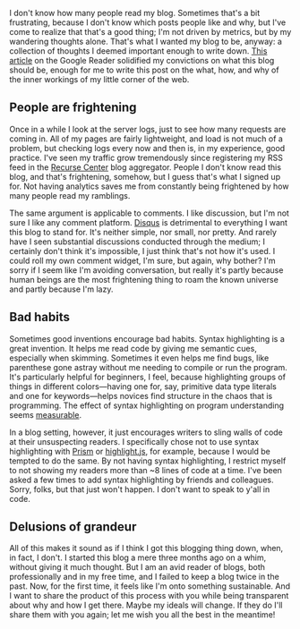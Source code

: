 I don't know how many people read my blog. Sometimes that's a bit frustrating,
because I don't know which posts people like and why, but I've come to realize
that that's a good thing; I'm not driven by metrics, but by my wandering
thoughts alone. That's what I wanted my blog to be, anyway: a collection of
thoughts I deemed important enough to write down.
[This article](https://www.theatlantic.com/technology/archive/2017/03/how-the-like-button-ruined-the-internet/519795/)
on the Google Reader solidified my convictions on what this blog should be,
enough for me to write this post on the what, how, and why of the inner workings
of my little corner of the web.

## People are frightening

Once in a while I look at the server logs, just to see how many requests are coming
in. All of my pages are fairly lightweight, and load is not much of a problem,
but checking logs every now and then is, in my experience, good practice. I've
seen my traffic grow tremendously since registering my RSS feed in the
[Recurse Center](https://recurse.com) blog aggregator. People I don't know read
this blog, and that's frightening, somehow, but I guess that's what I signed up
for. Not having analytics saves me from constantly being frightened by how many
people read my ramblings.

The same argument is applicable to comments. I like discussion, but I'm not sure
I like any comment platform. [Disqus](https://disqus.com) is detrimental to
everything I want this blog to stand for. It's neither simple, nor small, nor
pretty. And rarely have I seen substantial discussions conducted through the
medium; I certainly don't think it's impossible, I just think that's not how
it's used. I could roll my own comment widget, I'm sure, but again, why bother?
I'm sorry if I seem like I'm avoiding conversation, but really it's partly because
human beings are the most frightening thing to roam the known universe and
partly because I'm lazy.

## Bad habits

Sometimes good inventions encourage bad habits. Syntax highlighting is a great
invention. It helps me read code by giving me semantic cues, especially when
skimming. Sometimes it even helps me find bugs, like parenthese gone astray
without me needing to compile or run the program. It's particularly helpful for
beginners, I feel, because highlighting groups of things in different
colors—having one for, say, primitive data type literals and one for
keywords—helps novices find structure in the chaos that is programming.
The effect of syntax highlighting on program understanding seems
[measurable](http://www.ppig.org/sites/default/files/2015-PPIG-26th-Sarkar.pdf).

In a blog setting, however, it just encourages writers to sling walls of code at
their unsuspecting readers. I specifically chose not to use syntax highlighting
with [Prism](http://prismjs.com/) or [highlight.js](http://highlightjs.org/), for example,
because I would be tempted to do the same. By not having syntax highlighting, I
restrict myself to not showing my readers more than ~8 lines of code at a time.
I've been asked a few times to add syntax highlighting by friends and colleagues.
Sorry, folks, but that just won't happen. I don't want to speak to y'all in code.

## Delusions of grandeur

All of this makes it sound as if I think I got this blogging thing down, when,
in fact, I don't. I started this blog a mere three months ago on a whim,
without giving it much thought. But I am an avid reader of blogs, both
professionally and in my free time, and I failed to keep a blog twice in the
past. Now, for the first time, it feels like I'm onto something sustainable. And
I want to share the product of this process with you while being transparent about
why and how I get there. Maybe my ideals will change. If they do I'll share them
with you again; let me wish you all the best in the meantime!
